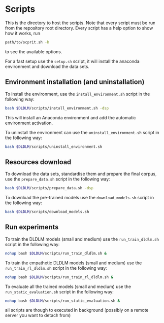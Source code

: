 # Scripts

This is the directory to host the scripts. 
Note that every script must be run from the repository root directory.
Every script has a help option to show how it works, run 
```bash
path/to/scprit.sh -h
```
to see the available options.

For a fast setup use the `setup.sh` script, it will install the anaconda environment and download the data sets.

## Environment installation (and uninstallation)

To install the environment, use the `install_environment.sh` script in the following way:
```bash
bash $DLDLM/scripts/install_environment.sh -dsp
```
This will install an Anaconda environment and add the automatic environment activation.

To uninstall the environment can use the `uninstall_environment.sh` script in the following way:
```bash
bash $DLDLM/scripts/uninstall_environment.sh
```

## Resources download

To download the data sets, standardise them and prepare the final corpus, 
use the `prepare_data.sh` script in the following way:
```bash
bash $DLDLM/scripts/prepare_data.sh -dsp
```

To download the pre-trained models use the `download_models.sh` script in the following way:
```bash
bash $DLDLM/scripts/download_models.sh
```

## Run experiments

To train the DLDLM models (small and medium) use the `run_train_dldlm.sh` script in the following way:
```bash
nohup bash $DLDLM/scripts/run_train_dldlm.sh &
```

To train the empathetic DLDLM models (small and medium) use the `run_train_rl_dldlm.sh` script in the following way:
```bash
nohup bash $DLDLM/scripts/run_train_rl_dldlm.sh &
```

To evaluate all the trained models (small and medium) use the `run_static_evaluation.sh` script in the following way:
```bash
nohup bash $DLDLM/scripts/run_static_evaluation.sh &
```

all scripts are though to executed in background (possibly on a remote server you want to detach from)

